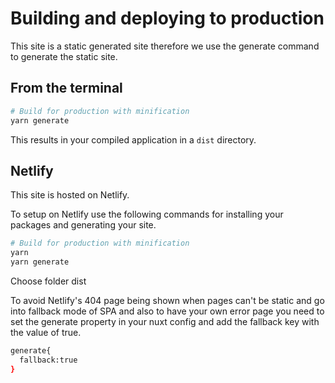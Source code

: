 # Building and deploying to production

This site is a static generated site therefore we use the generate command to generate the static site.

## From the terminal

```bash
# Build for production with minification
yarn generate
```

This results in your compiled application in a `dist` directory.

## Netlify

This site is hosted on Netlify.

To setup on Netlify use the following commands for installing your packages and generating your site.

```bash
# Build for production with minification
yarn
yarn generate
```

Choose folder dist

To avoid Netlify's 404 page being shown when pages can't be static and go into fallback mode of SPA and also to have your own error page you need to set the generate property in your nuxt config and add the fallback key with the value of true.

```bash
generate{
  fallback:true
}
```
